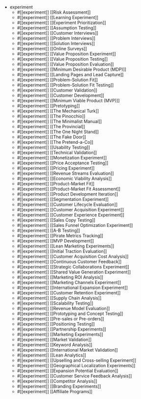 - experiment
  - #[[experiment]]  [[Risk Assessment]]
  - #[[experiment]]  [[Learning Experiment]]
  - #[[experiment]]  [[Experiment Prioritization]]
  - #[[experiment]]  [[Assumption Testing]]
  - #[[experiment]]  [[Customer Interviews]]
  - #[[experiment]]  [[Problem Interviews]]
  - #[[experiment]]  [[Solution Interviews]]
  - #[[experiment]]  [[Online Surveys]]
  - #[[experiment]]  [[Value Proposition Experiment]]
  - #[[experiment]]  [[Value Proposition Testing]]
  - #[[experiment]]  [[Value Proposition Evaluation]]
  - #[[experiment]]  [[Minimum Desirable Product (MDP)]]
  - #[[experiment]]  [[Landing Pages and Lead Capture]]
  - #[[experiment]]  [[Problem-Solution Fit]]
  - #[[experiment]]  [[Problem-Solution Fit Testing]]
  - #[[experiment]]  [[Customer Validation]]
  - #[[experiment]]  [[Customer Development]]
  - #[[experiment]]  [[Minimum Viable Product (MVP)]]
  - #[[experiment]]  [[Pretotyping]]
  - #[[experiment]]  [[The Mechanical Turk]]
  - #[[experiment]]  [[The Pinocchio]]
  - #[[experiment]]  [[The Minimalist Manual]]
  - #[[experiment]]  [[The Provincial]]
  - #[[experiment]]  [[The One Night Stand]]
  - #[[experiment]]  [[The Fake Door]]
  - #[[experiment]]  [[The Pretend-a-Co]]
  - #[[experiment]]  [[Usability Testing]]
  - #[[experiment]]  [[Technical Validation]]
  - #[[experiment]]  [[Monetization Experiment]]
  - #[[experiment]]  [[Price Acceptance Testing]]
  - #[[experiment]]  [[Pricing Experiment]]
  - #[[experiment]]  [[Revenue Streams Evaluation]]
  - #[[experiment]]  [[Economic Viability Analysis]]
  - #[[experiment]]  [[Product-Market Fit]]
  - #[[experiment]]  [[Product-Market Fit Assessment]]
  - #[[experiment]]  [[Product Development Iteration]]
  - #[[experiment]]  [[Segmentation Experiment]]
  - #[[experiment]]  [[Customer Lifecycle Evaluation]]
  - #[[experiment]]  [[Customer Acquisition Experiment]]
  - #[[experiment]]  [[Customer Experience Experiment]]
  - #[[experiment]]  [[Sales Copy Testing]]
  - #[[experiment]]  [[Sales Funnel Optimization Experiment]]
  - #[[experiment]]  [[A-B Testing]]
  - #[[experiment]]  [[Pirate Metrics Tracking]]
  - #[[experiment]]  [[MVP Development]]
  - #[[experiment]]  [[Lean Marketing Experiments]]
  - #[[experiment]]  [[Initial Traction Evaluation]]
  - #[[experiment]]  [[Customer Acquisition Cost Analysis]]
  - #[[experiment]]  [[Continuous Customer Feedback]]
  - #[[experiment]]  [[Strategic Collaborations Experiment]]
  - #[[experiment]]  [[Shared Value Generation Experiment]]
  - #[[experiment]]  [[Marketing ROI Analysis]]
  - #[[experiment]]  [[Marketing Channels Experiment]]
  - #[[experiment]]  [[International Expansion Experiment]]
  - #[[experiment]]  [[Customer Retention Experiment]]
  - #[[experiment]]  [[Supply Chain Analysis]]
  - #[[experiment]]  [[Scalability Testing]]
  - #[[experiment]]  [[Revenue Model Evaluation]]
  - #[[experiment]]  [[Prototyping and Concept Testing]]
  - #[[experiment]]  [[Pre-sales or Pre-orders]]
  - #[[experiment]]  [[Positioning Testing]]
  - #[[experiment]]  [[Partnership Experiments]]
  - #[[experiment]]  [[Marketing Experiments]]
  - #[[experiment]]  [[Market Validation]]
  - #[[experiment]]  [[Keyword Analysis]]
  - #[[experiment]]  [[International Market Validation]]
  - #[[experiment]]  [[Lean Analytics]]
  - #[[experiment]]  [[Upselling and Cross-selling Experiment]]
  - #[[experiment]]  [[Geographical Localization Experiments]]
  - #[[experiment]]  [[Expansion Potential Evaluation]]
  - #[[experiment]]  [[Customer Service Feedback Analysis]]
  - #[[experiment]]  [[Competitor Analysis]]
  - #[[experiment]]  [[Branding Experiments]]
  - #[[experiment]]  [[Affiliate Programs]]


